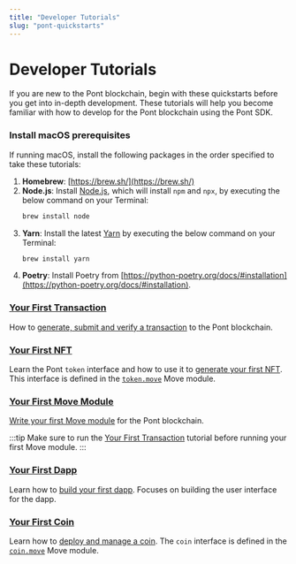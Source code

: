```yaml
---
title: "Developer Tutorials"
slug: "pont-quickstarts"
---
```


# Developer Tutorials

If you are new to the Pont blockchain, begin with these quickstarts before you get into in-depth development. These tutorials will help you become familiar with how to develop for the Pont blockchain using the Pont SDK.

### Install macOS prerequisites

If running macOS, install the following packages in the order specified to take these tutorials:

1. **Homebrew**: [https://brew.sh/](https://brew.sh/)
1. **Node.js**: Install [Node.js](https://nodejs.org/en/download/), which will install `npm` and `npx`, by executing the below command on your Terminal:
    ```bash
    brew install node
    ```
1. **Yarn**: Install the latest [Yarn](https://classic.yarnpkg.com/lang/en/docs/install/#mac-stable) by executing the below command on your Terminal:
    ```bash
    brew install yarn
    ```
1. **Poetry**: Install Poetry from [https://python-poetry.org/docs/#installation](https://python-poetry.org/docs/#installation).

### [Your First Transaction](first-transaction.md)

How to [generate, submit and verify a transaction](first-transaction.md) to the Pont blockchain. 

### [Your First NFT](your-first-nft.md)

Learn the Pont `token` interface and how to use it to [generate your first NFT](your-first-nft.md). This interface is defined in the [`token.move`](https://github.com/aptos-labs/pont-core/blob/main/pont-move/framework/pont-token/sources/token.move) Move module.

### [Your First Move Module](first-move-module.md)

[Write your first Move module](first-move-module.md) for the Pont blockchain. 

:::tip
Make sure to run the [Your First Transaction](first-transaction.md) tutorial before running your first Move module.
:::

### [Your First Dapp](first-dapp.md)

Learn how to [build your first dapp](first-dapp.md). Focuses on building the user interface for the dapp.

### [Your First Coin](first-coin.md)

Learn how to [deploy and manage a coin](first-coin.md). The `coin` interface is defined in the [`coin.move`](https://github.com/aptos-labs/pont-core/blob/main/pont-move/framework/pont-framework/sources/coin.move) Move module.
